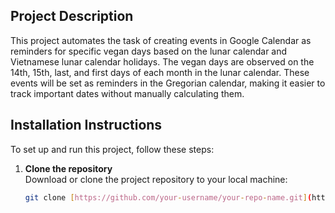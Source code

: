 ## Project Description

This project automates the task of creating events in Google Calendar as reminders for specific vegan days based on the lunar calendar and Vietnamese lunar calendar holidays. The vegan days are observed on the 14th, 15th, last, and first days of each month in the lunar calendar. These events will be set as reminders in the Gregorian calendar, making it easier to track important dates without manually calculating them.

## Installation Instructions

To set up and run this project, follow these steps:

1. **Clone the repository**  
   Download or clone the project repository to your local machine:
   ```bash
   git clone [https://github.com/your-username/your-repo-name.git](https://github.com/avtnguyen/VeganCalendarReminder)
